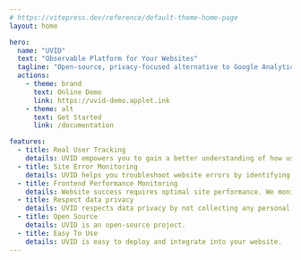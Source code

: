 ```yaml
---
# https://vitepress.dev/reference/default-theme-home-page
layout: home

hero:
  name: "UVID"
  text: "Observable Platform for Your Websites"
  tagline: "Open-source, privacy-focused alternative to Google Analytics, Sentry"
  actions:
    - theme: brand
      text: Online Demo
      link: https://uvid-demo.applet.ink
    - theme: alt
      text: Get Started
      link: /documentation

features:
  - title: Real User Tracking
    details: UVID empowers you to gain a better understanding of how users interact with your website in real-time.
  - title: Site Error Monitoring
    details: UVID helps you troubleshoot website errors by identifying the root cause of the problem, reducing your frustration.
  - title: Frontend Performance Monitoring
    details: Website success requires optimal site performance. We monitor key metrics, such as page load time, and provide detailed reports to help you understand your site's performance.
  - title: Respect data privacy
    details: UVID respects data privacy by not collecting any personal information, using cookies, tracking users across websites, and being GDPR compliant.
  - title: Open Source
    details: UVID is an open-source project.
  - title: Easy To Use
    details: UVID is easy to deploy and integrate into your website.
---
```

